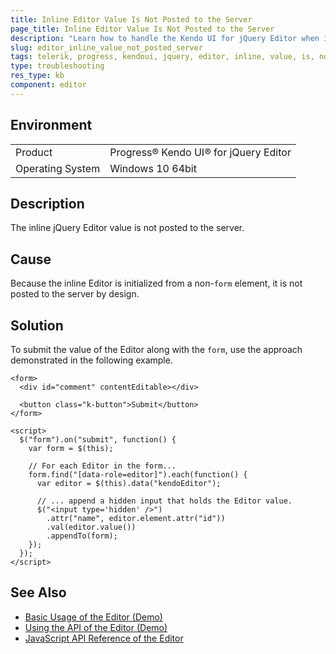 ```yaml
---
title: Inline Editor Value Is Not Posted to the Server
page_title: Inline Editor Value Is Not Posted to the Server
description: "Learn how to handle the Kendo UI for jQuery Editor when its inline value is not posted to the server."
slug: editor_inline_value_not_posted_server
tags: telerik, progress, kendoui, jquery, editor, inline, value, is, not, posted, on, the, server 
type: troubleshooting
res_type: kb
component: editor
---
```


## Environment

<table>
 <tr>
  <td>Product</td>
  <td>Progress® Kendo UI® for jQuery Editor</td>
 </tr>
 <tr>
  <td>Operating System</td>
  <td>Windows 10 64bit</td>
 </tr>
</table>

## Description 

The inline jQuery Editor value is not posted to the server.

## Cause 

Because the inline Editor is initialized from a non-`form` element, it is not posted to the server by design.

## Solution

To submit the value of the Editor along with the `form`, use the approach demonstrated in the following example.

    <form>
      <div id="comment" contentEditable></div>

      <button class="k-button">Submit</button>
    </form>

    <script>
      $("form").on("submit", function() {
        var form = $(this);

        // For each Editor in the form...
        form.find("[data-role=editor]").each(function() {
          var editor = $(this).data("kendoEditor");

          // ... append a hidden input that holds the Editor value.
          $("<input type='hidden' />")
            .attr("name", editor.element.attr("id"))
            .val(editor.value())
            .appendTo(form);
        });
      });
    </script>

## See Also

* [Basic Usage of the Editor (Demo)](https://demos.telerik.com/kendo-ui/editor/index)
* [Using the API of the Editor (Demo)](https://demos.telerik.com/kendo-ui/editor/api)
* [JavaScript API Reference of the Editor](/api/javascript/ui/editor)
